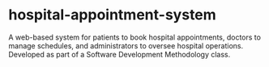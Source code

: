 # hospital-appointment-system
A web-based system for patients to book hospital appointments, doctors to manage schedules, and administrators to oversee hospital operations. Developed as part of a Software Development Methodology class.
